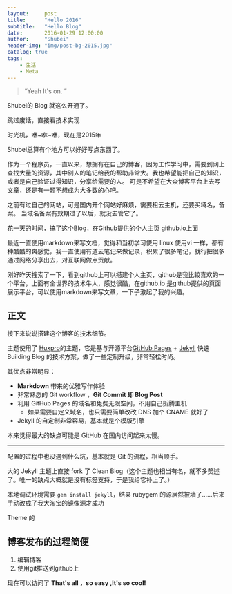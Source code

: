 ```yaml
---
layout:     post
title:      "Hello 2016"
subtitle:   "Hello Blog"
date:       2016-01-29 12:00:00
author:     "Shubei"
header-img: "img/post-bg-2015.jpg"
catalog: true
tags:
    - 生活
    - Meta
---
```


> “Yeah It's on. ”


Shubei的 Blog 就这么开通了。

跳过废话，直接看技术实现

时光机，咻~咻~咻，现在是2015年

Shubei总算有个地方可以好好写点东西了。

作为一个程序员，一直以来，想拥有在自己的博客，因为工作学习中，需要到网上查找大量的资源，其中别人的笔记给我的帮助非常大。我也希望能把自己的知识，或者是自己验证过得知识，分享给需要的人。
可是不希望在大众博客平台上去写文章，还是有一颗不想成为大多数的心吧。

之前有过自己的网站，可是国内开个网站好麻烦，需要租云主机，还要买域名，备案。
当域名备案有效期过了以后，就没去管它了。

花一天的时间，搞了这个Blog，在Github提供的个人主页 github.io上面

最近一直使用markdown来写文档，觉得和当初学习使用 linux 使用vi 一样，都有种酷酷的爽感觉，我一直使用有道云笔记来做记录，积累了很多笔记，就行把很多通过网络分享出去，对互联网做点贡献。

刚好昨天搜索了一下，看到github上可以搭建个人主页，github是我比较喜欢的一个平台，上面有全世界的技术牛人，感觉很酷，在github.io 是github提供的页面展示平台，可以使用markdown来写文章，一下子激起了我的兴趣。


## 正文

接下来说说搭建这个博客的技术细节。  

主题使用了 [Huxpro](https://github.com/huxpro/huxpro.github.io/)的主题，它是基与开源平台[GitHub Pages](https://pages.github.com/) + [Jekyll](http://jekyllrb.com/) 快速 Building Blog 的技术方案，做了一些定制升级，非常轻松时尚。

其优点非常明显：

* **Markdown** 带来的优雅写作体验
* 非常熟悉的 Git workflow ，**Git Commit 即 Blog Post**
* 利用 GitHub Pages 的域名和免费无限空间，不用自己折腾主机
	* 如果需要自定义域名，也只需要简单改改 DNS 加个 CNAME 就好了 
* Jekyll 的自定制非常容易，基本就是个模版引擎

本来觉得最大的缺点可能是 GitHub 在国内访问起来太慢。

---
配置的过程中也没遇到什么坑，基本就是 Git 的流程，相当顺手。

大的 Jekyll 主题上直接 fork 了 Clean Blog（这个主题也相当有名，就不多赘述了。唯一的缺点大概就是没有标签支持，于是我给它补上了。）

本地调试环境需要 `gem install jekyll`，结果 rubygem 的源居然被墙了……后来手动改成了我大淘宝的镜像源才成功

Theme 的 

## 博客发布的过程简便
1. 编辑博客
2. 使用git推送到github上

现在可以访问了
**That's all ，so easy ,It's so cool!**




